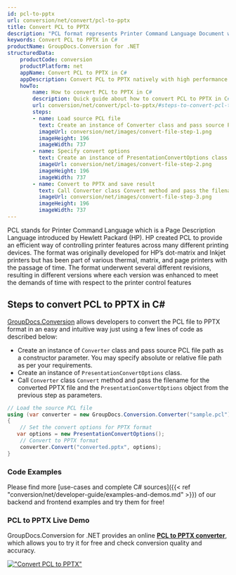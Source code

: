 ```yaml
---
id: pcl-to-pptx
url: conversion/net/convert/pcl-to-pptx
title: Convert PCL to PPTX
description: "PCL format represents Printer Command Language Document with .pcl extension. Learn how to convert PCL to PPTX file programmatically in C# language using GroupDocs.Conversion for .NET library."
keywords: Convert PCL to PPTX in C#
productName: GroupDocs.Conversion for .NET
structuredData:
    productCode: conversion
    productPlatform: net
    appName: Convert PCL to PPTX in C#
    appDescription: Convert PCL to PPTX natively with high performance using C# language and server side GroupDocs.Conversion for .NET APIs, without the use of any software like Microsoft or Open Office.
    howTo:
        name: How to convert PCL to PPTX in C# 
        description: Quick guide about how to convert PCL to PPTX in C# with high performance and accuracy.
        url: conversion/net/convert/pcl-to-pptx/#steps-to-convert-pcl-to-pptx-in-c
        steps:
        - name: Load source PCL file 
          text: Create an instance of Converter class and pass source PCL file path as a constructor parameter. You may specify absolute or relative file path as per your requirements. 
          imageUrl: conversion/net/images/convert-file-step-1.png
          imageHeight: 196
          imageWidth: 737
        - name: Specify convert options 
          text: Create an instance of PresentationConvertOptions class.
          imageUrl: conversion/net/images/convert-file-step-2.png
          imageHeight: 196
          imageWidth: 737
        - name: Convert to PPTX and save result 
          text: Call Converter class Convert method and pass the filename for the converted HTML file and the PresentationConvertOptions object from the previous step as parameters.
          imageUrl: conversion/net/images/convert-file-step-3.png
          imageHeight: 196
          imageWidth: 737
---
```


PCL stands for Printer Command Language which is a Page Description Language introduced by Hewlett Packard (HP). HP created PCL to provide an efficient way of controlling printer features across many different printing devices. The format was originally developed for HP’s dot-matrix and Inkjet printers but has been part of various thermal, matrix, and page printers with the passage of time. The format underwent several different revisions, resulting in different versions where each version was enhanced to meet the demands of time with respect to the printer control features

## Steps to convert PCL to PPTX in C#

[GroupDocs.Conversion](https://products.groupdocs.com/conversion/net) allows developers to convert the PCL file to PPTX format in an easy and intuitive way just using a few lines of code as described below:

* Create an instance of `Converter` class and pass source PCL file path as a constructor parameter. You may specify absolute or relative file path as per your requirements. 
* Create an instance of `PresentationConvertOptions` class.
* Call `Converter` class `Convert` method and pass the filename for the converted PPTX file and the `PresentationConvertOptions` object from the previous step as parameters.

```csharp
// Load the source PCL file
using (var converter = new GroupDocs.Conversion.Converter("sample.pcl"))
{
    // Set the convert options for PPTX format
   var options = new PresentationConvertOptions();
    // Convert to PPTX format
    converter.Convert("converted.pptx", options);
}
```

### Code Examples

Please find more [use-cases and complete C# sources]({{< ref "conversion/net/developer-guide/examples-and-demos.md" >}}) of our backend and frontend examples and try them for free!

### PCL to PPTX Live Demo

GroupDocs.Conversion for .NET provides an online [**PCL to PPTX converter**](https://products.groupdocs.app/conversion/pcl-to-pptx), which allows you to try it for free and check conversion quality and accuracy.

[!["Convert PCL to PPTX"](conversion/net/images/convert-to-pptx/convert-pcl-to-pptx.png)](https://products.groupdocs.app/conversion/pcl-to-pptx)